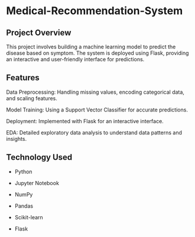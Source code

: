 # Medical-Recommendation-System
## Project Overview
This project involves building a machine learning model to predict the disease based on symptom. The system is deployed using Flask, providing an interactive and user-friendly interface for predictions.
## Features
Data Preprocessing: Handling missing values, encoding categorical data, and scaling features.

Model Training: Using a Support Vector Classifier for accurate predictions.

Deployment: Implemented with Flask for an interactive interface.

EDA: Detailed exploratory data analysis to understand data patterns and insights.
## Technology Used
* Python

* Jupyter Notebook

* NumPy

* Pandas

* Scikit-learn

* Flask


